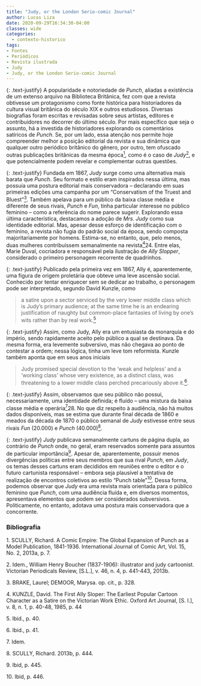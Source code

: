 ```yaml
---
title: "Judy, or the London Serio-comic Journal"
author: Lucas Liza
date: 2020-09-29T16:34:30-04:00
classes: wide
categories:
  - contexto-historico
tags:
- Fontes
- Periódicos
- Revista ilustrada
- Judy
- Judy, or the London Serio-comic Journal
---
```


{: .text-justify}
A popularidade e notoriedade de _Punch_, aliadas a existência de um extenso arquivo na Biblioteca Britânica, fez com que a revista obtivesse um protagonismo como fonte histórica para
historiadores da cultura visual britânica do século XIX e outros estudiosos. Diversas biografias  foram escritas e revisadas sobre seus artistas, editores e contribuidores no decorrer do último século.
Por mais específico que seja o assunto, há a investida de historiadores explorando os comentários satíricos de _Punch_. Se, por um lado, essa atenção nos permite hoje compreender melhor a posição
editorial da revista e sua dinâmica que qualquer outro periódico britânico do gênero, por outro, tem ofuscado outras publicações britânicas da mesma época[<sup>1</sup>](#ref1), como é o caso de _Judy_[<sup>2</sup>](#ref2), e que
potencialmente podem revelar e complementar outras questões.

{: .text-justify}
Fundada em 1867, _Judy_ surge como uma alternativa mais barata que _Punch_. Seu formato e estilo eram inspirados nessa última, mas possuía uma postura editorial mais conservadora –
declarando em suas primeiras edições uma campanha por um <span class="tool" data-tip="Conservadorismo do mais verdadeiro e mais puro">“Conservatism of the Truest and Bluest”</span>[<sup>3</sup>](#ref3). Também apelava para um público da baixa classe média e diferente de seus rivais, _Punch_ e _Fun_, tinha particular interesse no público feminino – como a referência do nome parece sugerir. Explorando essa última característica, destacamos a adoção de _Mrs. Judy_ como sua identidade editorial. Mas, apesar desse esforço de identificação com o feminino, a revista não fugia do padrão social da época, sendo composta majoritariamente por homens. Estima-se, no entanto, que, pelo
menos, duas mulheres contribuíssem semanalmente na revista[<sup>4</sup>](#ref4)24. Entre elas, <span class="tool" data-tip="Um dos pseudônimos sob o qual a cartunista Isabelle Émilie de Tessier (1847 – 1890) publicava suas charges e
ilustrações. Entre 1869 e 1885, desenhou uma vasta quantidade de páginas de quadrinhos e vinhetas para a revista Judy, com foco no humor, dinâmicas urbanas e pobreza.">Marie Duval</span>, cocriadora e responsável pela ilustração de _Ally Slopper_, considerado o primeiro personagem recorrente de quadrinhos.

{: .text-justify}
Publicado pela primeira vez em 1867, Ally é, aparentemente, uma figura de origem proletária que obteve uma leve ascensão social. Conhecido por tentar enriquecer
sem se dedicar ao trabalho, o personagem pode ser interpretado, segundo David Kunzle, como

> <span class="tool" data-tip="uma sátira sobre um setor servido pela classe média baixa, público principal de Judy; ao mesmo tempo, ele é uma justificativa cativante de fantasias impertinentes, mas comuns, de viver de acordo com a própria inteligência e não com o trabalho real.">a satire upon a sector serviced by the very lower middle class which is Judy’s primary
audience; at the same time he is an endearing justification of naughty but common-place
fantasies of living by one’s wits rather than by real work.</span>[<sup>5</sup>](#ref5)

{: .text-justify}
Assim, como Judy, Ally era um entusiasta da monarquia e do império, sendo rapidamente aceito pelo público a qual se destinava. Da mesma forma, era levemente subversivo, mas não
chegava ao ponto de contestar a ordem; nessa lógica, tinha um leve tom reformista. Kunzle também aponta que em seus anos iniciais

> <span class="tool" data-tip="Judy prometeu devoção especial aos 'fracos e indefesos' e à uma 'classe trabalhadora' cuja própria existência, como uma classe distinta, era ameaçadora para a classe média baixa posicionada precariamente acima."> Judy promised special devotion to the ‘weak and helpless’ and a ‘working class’ whose very existence, as a distinct class, was threatening to a lower middle class perched precariously above it.</span>[<sup>6</sup>](#ref6).

{: .text-justify}
Assim, observamos que seu público não possui, necessariamente, uma identidade definida; é fluído – uma mistura da baixa classe média e operária[<sup>7</sup>](#ref7)28. No que diz
respeito à audiência, não há muitos dados disponíveis, mas se estima que durante final década de  1860 e meados da década de 1870 o público semanal de _Judy_ estivesse entre seus rivais _Fun_
(20.000) e _Punch_ (40.000)[<sup>8</sup>](#ref8).

{: .text-justify}
_Judy_ publicava semanalmente cartuns de página dupla, ao contrário de _Punch_ onde, no geral, eram reservados somente para assuntos de particular importância[<sup>9</sup>](#ref9). Apesar de, aparentemente,
possuir menos divergências políticas entre seus membros que sua rival _Punch_, em _Judy_, os temas desses cartuns eram decididos em reuniões entre o editor e o futuro cartunista responsável – embora
seja plausível a tentativa de realização de encontros coletivos ao estilo “Punch table”[<sup>10</sup>](#ref10). Dessa forma, podemos observar que _Judy_ era uma revista mais orientada para o público
feminino que _Punch_, com uma audiência fluída e, em diversos momentos, apresentava elementos que podem ser considerados subversivos. Politicamente, no entanto, adotava uma postura mais conservadora que a concorrente.

### Bibliografia
<a name="ref1">1.</a> SCULLY, Richard. A Comic Empire: The Global Expansion of Punch as a Model Publication, 1841-1936.
International Journal of Comic Art, Vol. 15, No. 2, 2013a, p. 7.

<a name="ref2">2.</a> Idem., William Henry Boucher (1837-1906): illustrator and judy cartoonist. Victorian Periodicals Review, [S.L.], v.
46, n. 4, p. 441-443, 2013b.

<a name="ref3">3.</a> BRAKE, Laurel; DEMOOR, Marysa. op. cit., p. 328.

<a name="ref4">4.</a> KUNZLE, David. The First Ally Sloper: The Earliest Popular Cartoon Character as a Satire on the Victorian Work
Ethic. Oxford Art Journal, [S. l.], v. 8, n. 1, p. 40-48, 1985, p. 44

<a name="ref5">5.</a> Ibid., p. 40.

<a name="ref6">6.</a> Ibid., p. 41.

<a name="ref7">7.</a> Idem.

<a name="ref8">8.</a> SCULLY, Richard. 2013b, p. 444.

<a name="ref9">9.</a> Ibid, p. 445.

<a name="ref10">10.</a> Ibid, p. 446.
